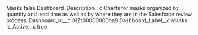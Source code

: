 <?xml version="1.0" encoding="UTF-8"?>
<CustomMetadata xmlns="http://soap.sforce.com/2006/04/metadata" xmlns:xsi="http://www.w3.org/2001/XMLSchema-instance" xmlns:xsd="http://www.w3.org/2001/XMLSchema">
    <label>Masks</label>
    <protected>false</protected>
    <values>
        <field>Dashboard_Description__c</field>
        <value xsi:type="xsd:string">Charts for masks organized by quantity and lead time as well as by where they are in the Salesforce review process.</value>
    </values>
    <values>
        <field>Dashboard_Id__c</field>
        <value xsi:type="xsd:string">01Zt00000000ha8</value>
    </values>
    <values>
        <field>Dashboard_Label__c</field>
        <value xsi:type="xsd:string">Masks</value>
    </values>
    <values>
        <field>is_Active__c</field>
        <value xsi:type="xsd:boolean">true</value>
    </values>
</CustomMetadata>
